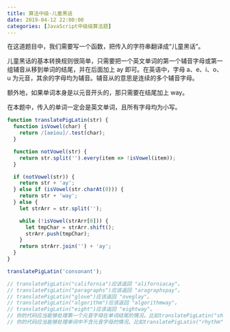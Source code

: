 ```yaml
---
title: 算法中级-儿童黑话
date: 2019-04-12 22:00:00
categories: [JavaScript中级级算法题]
---
```


在这道题目中，我们需要写一个函数，把传入的字符串翻译成“儿童黑话”。

儿童黑话的基本转换规则很简单，只需要把一个英文单词的第一个辅音字母或第一组辅音从移到单词的结尾，并在后面加上 ay 即可。在英语中，字母 a、e、i、o、u 为元音，其余的字母均为辅音。辅音从的意思是连续的多个辅音字母。

额外地，如果单词本身是以元音开头的，那只需要在结尾加上 way。

在本题中，传入的单词一定会是英文单词，且所有字母均为小写。

```js
function translatePigLatin(str) {
  function isVowel(char) {
    return /[aeiou]/.test(char);
  }

  function notVowel(str) {
    return str.split('').every(item => !isVowel(item));
  }

  if (notVowel(str)) {
    return str + 'ay';
  } else if (isVowel(str.charAt(0))) {
    return str + 'way';
  } else {
    let strArr = str.split('');

    while (!isVowel(strArr[0])) {
      let tmpChar = strArr.shift();
      strArr.push(tmpChar);
    }
    return strArr.join('') + 'ay';
  }
}

translatePigLatin('consonant');

// translatePigLatin("california")应该返回 "aliforniacay"。
// translatePigLatin("paragraphs")应该返回 "aragraphspay"。
// translatePigLatin("glove")应该返回 "oveglay"。
// translatePigLatin("algorithm")应该返回 "algorithmway"。
// translatePigLatin("eight")应该返回 "eightway"。
// 你的代码应当能够处理第一个元音字母在单词结尾的情况。比如translatePigLatin("she")应该返回 "eshay"。
// 你的代码应当能够处理单词中不含元音字母的情况。比如translatePigLatin("rhythm")应该返回 "rhythmay"。
```
